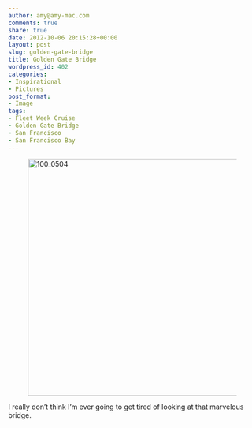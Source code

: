 ```yaml
---
author: amy@amy-mac.com
comments: true
share: true
date: 2012-10-06 20:15:28+00:00
layout: post
slug: golden-gate-bridge
title: Golden Gate Bridge
wordpress_id: 402
categories:
- Inspirational
- Pictures
post_format:
- Image
tags:
- Fleet Week Cruise
- Golden Gate Bridge
- San Francisco
- San Francisco Bay
---
```


<figure class="text-center">
  <a href="http://www.flickr.com/photos/amy_sloan/8058566010/" title="100_0504 by AMsloan, on Flickr"><img src="http://farm9.staticflickr.com/8178/8058566010_415687e00e_z.jpg" width="640" height="480" alt="100_0504"></a>
</figure>
I really don’t think I’m ever going to get tired of looking at that marvelous bridge.
